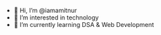 - 👋 Hi, I’m @iamamitnur
- 👀 I’m interested in technology
- 🌱 I’m currently learning DSA & Web Development
